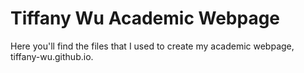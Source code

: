 # Tiffany Wu Academic Webpage

Here you'll find the files that I used to create my academic webpage, tiffany-wu.github.io.
